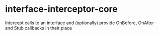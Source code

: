 # interface-interceptor-core
Intercept calls to an interface and (optionally) provide OnBefore, OnAfter and Stub callbacks in their place
